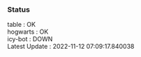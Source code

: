 ### Status


table : OK  
hogwarts : OK  
icy-bot : DOWN  
Latest Update : 2022-11-12 07:09:17.840038

